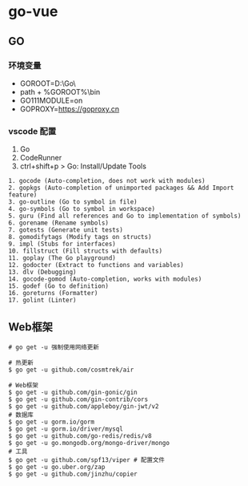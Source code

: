 # go-vue

## GO

### 环境变量

- GOROOT=D:\Go\
- path + %GOROOT%\bin
- GO111MODULE=on
- GOPROXY=https://goproxy.cn

### vscode 配置

1. Go
2. CodeRunner
3. ctrl+shift+p > Go: Install/Update Tools

```Comment
1. gocode (Auto-completion, does not work with modules)
2. gopkgs (Auto-completion of unimported packages && Add Import feature)
3. go-outline (Go to symbol in file)
4. go-symbols (Go to symbol in workspace)
5. guru (Find all references and Go to implementation of symbols)
6. gorename (Rename symbols)
7. gotests (Generate unit tests)
8. gomodifytags (Modify tags on structs)
9. impl (Stubs for interfaces)
10. fillstruct (Fill structs with defaults)
11. goplay (The Go playground)
12. godocter (Extract to functions and variables)
13. dlv (Debugging)
14. gocode-gomod (Auto-completion, works with modules)
15. godef (Go to definition)
16. goreturns (Formatter)
17. golint (Linter)
```

## Web框架

```Shell
# go get -u 强制使用网络更新

# 热更新
$ go get -u github.com/cosmtrek/air

# Web框架
$ go get -u github.com/gin-gonic/gin
$ go get -u github.com/gin-contrib/cors
$ go get -u github.com/appleboy/gin-jwt/v2
# 数据库
$ go get -u gorm.io/gorm
$ go get -u gorm.io/driver/mysql
$ go get -u github.com/go-redis/redis/v8
$ go get -u go.mongodb.org/mongo-driver/mongo
# 工具
$ go get -u github.com/spf13/viper # 配置文件
$ go get -u go.uber.org/zap
$ go get -u github.com/jinzhu/copier
```
